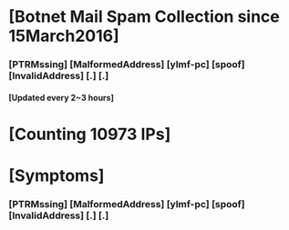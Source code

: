 # [Botnet Mail Spam Collection since 15March2016]
### [PTRMssing] [MalformedAddress] [ylmf-pc] [spoof] [InvalidAddress] [.] [.]
#### [Updated every 2~3 hours]

# [Counting 10973 IPs]

# [Symptoms] 
###   [PTRMssing] [MalformedAddress] [ylmf-pc] [spoof] [InvalidAddress] [.] [.]
